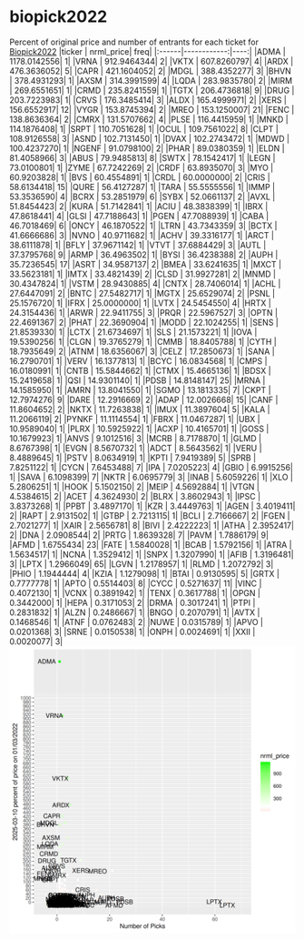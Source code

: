# biopick2022
Percent of original price and number of entrants for each ticket for [Biopick2022](https://twitter.com/hashtag/Biopick2022)
|ticker |   nrml_price| freq|
|:------|------------:|----:|
|ADMA   | 1178.0142556|    1|
|VRNA   |  912.9464344|    2|
|VKTX   |  607.8260797|    4|
|ARDX   |  476.3636052|    5|
|CAPR   |  421.1604052|    2|
|MDGL   |  388.4352277|    3|
|BHVN   |  378.4931293|    1|
|AXSM   |  314.3991599|    4|
|LQDA   |  283.9835780|    2|
|MIRM   |  269.6551651|    1|
|CRMD   |  235.8241559|    1|
|TGTX   |  206.4736818|    9|
|DRUG   |  203.7223983|    1|
|CRVS   |  176.3485414|    3|
|ALDX   |  165.4999971|    2|
|XERS   |  156.6552917|   12|
|VYGR   |  153.8745394|    2|
|MREO   |  153.1250007|   21|
|FENC   |  138.8636364|    2|
|CMRX   |  131.5707662|    4|
|PLSE   |  116.4415959|    1|
|MNKD   |  114.1876408|    1|
|SRPT   |  110.7051628|    1|
|OCUL   |  109.7561022|    8|
|CLPT   |  108.9126558|    3|
|ASND   |  102.7131450|    1|
|DVAX   |  102.2743472|    1|
|MDWD   |  100.4237270|    1|
|NGENF  |   91.0798100|    2|
|PHAR   |   89.0380359|    1|
|ELDN   |   81.4058966|    3|
|ABUS   |   79.9485813|    8|
|SWTX   |   78.1542417|    1|
|LEGN   |   73.0100801|    1|
|ZYME   |   67.7242269|    2|
|CRDF   |   63.8935070|    3|
|MYO    |   60.9203828|    1|
|BVS    |   60.4554891|    1|
|CRDL   |   60.0000000|    2|
|CRIS   |   58.6134418|   15|
|QURE   |   56.4127287|    1|
|TARA   |   55.5555556|    1|
|IMMP   |   53.3536590|    4|
|BCRX   |   53.2851979|    6|
|SYBX   |   52.0661137|    2|
|AVXL   |   51.8454423|    2|
|KURA   |   51.7142841|    1|
|ACIU   |   48.3838399|    1|
|IBRX   |   47.8618441|    4|
|GLSI   |   47.7188643|    1|
|PGEN   |   47.7088939|    1|
|CABA   |   46.7018469|    6|
|ONCY   |   46.1870522|    1|
|LTRN   |   43.7343359|    3|
|BCTX   |   41.6666686|    3|
|NVNO   |   40.9711682|    1|
|ACHV   |   39.3316177|    1|
|ARCT   |   38.6111878|    1|
|BFLY   |   37.9671142|    1|
|VTVT   |   37.6884429|    3|
|AUTL   |   37.3795768|    9|
|ARMP   |   36.4963502|    1|
|BYSI   |   36.4238388|    2|
|AUPH   |   35.7236545|   17|
|ASRT   |   34.9587137|    2|
|BMEA   |   33.6241635|    1|
|MXCT   |   33.5623181|    1|
|IMTX   |   33.4821439|    2|
|CLSD   |   31.9927281|    2|
|MNMD   |   30.4347824|    1|
|VSTM   |   28.9430885|    4|
|CNTX   |   28.7406014|    1|
|ACHL   |   27.6447091|    2|
|BNTC   |   27.5482717|    1|
|MGTX   |   25.6529074|    2|
|PSNL   |   25.1576720|    1|
|IFRX   |   25.0000000|    1|
|LVTX   |   24.5454550|    4|
|HRTX   |   24.3154436|    1|
|ARWR   |   22.9411755|    3|
|PRQR   |   22.5967527|    3|
|OPTN   |   22.4691367|    2|
|PHAT   |   22.3690904|    1|
|MODD   |   22.1024255|    1|
|SENS   |   21.8539330|    1|
|LCTX   |   21.6734697|    1|
|SLS    |   21.1573221|    1|
|IOVA   |   19.5390256|    1|
|CLGN   |   19.3765279|    1|
|CMMB   |   18.8405788|    1|
|CYTH   |   18.7935649|    2|
|ATNM   |   18.6356067|    3|
|CELZ   |   17.2850673|    1|
|SANA   |   16.2790701|    1|
|VERV   |   16.1377813|    1|
|BCYC   |   16.0834568|    1|
|CMPS   |   16.0180991|    1|
|CNTB   |   15.5844662|    1|
|CTMX   |   15.4665136|    1|
|BDSX   |   15.2419658|    1|
|QSI    |   14.9301140|    1|
|PDSB   |   14.8148147|   25|
|MRNA   |   14.1585950|    1|
|AMRN   |   13.8041550|    1|
|SGMO   |   13.1813335|    7|
|CKPT   |   12.7974276|    9|
|DARE   |   12.2916669|    2|
|ADAP   |   12.0026668|   15|
|CANF   |   11.8604652|    2|
|NKTX   |   11.7263838|    1|
|IMUX   |   11.3897604|    5|
|KALA   |   11.2066119|    2|
|PYNKF  |   11.1114554|    1|
|FBRX   |   11.0467287|    1|
|UBX    |   10.9589040|    1|
|PLRX   |   10.5925922|    1|
|ACXP   |   10.4165701|    1|
|GOSS   |   10.1679923|    1|
|ANVS   |    9.1012516|    3|
|MCRB   |    8.7178870|    1|
|GLMD   |    8.6767398|    1|
|EVGN   |    8.5670732|    1|
|ADCT   |    8.5643562|    1|
|VERU   |    8.4889645|    1|
|PSTV   |    8.0634919|    1|
|KPTI   |    7.9419389|    5|
|SPRB   |    7.8251122|    1|
|CYCN   |    7.6453488|    7|
|IPA    |    7.0205223|    4|
|GBIO   |    6.9915256|    1|
|SAVA   |    6.1098399|    7|
|NKTR   |    6.0695779|    3|
|INAB   |    5.6059226|    1|
|XLO    |    5.2806251|    1|
|HOOK   |    5.1502150|    2|
|MEIP   |    4.5692884|    1|
|VTGN   |    4.5384615|    2|
|ACET   |    4.3624930|    2|
|BLRX   |    3.8602943|    1|
|IPSC   |    3.8373268|    1|
|PPBT   |    3.4897170|    1|
|KZR    |    3.4449763|    1|
|AGEN   |    3.4019411|    2|
|RAPT   |    2.9131502|    1|
|GTBP   |    2.7213115|    1|
|BCLI   |    2.7166667|    2|
|FGEN   |    2.7021277|    1|
|XAIR   |    2.5656781|    8|
|BIVI   |    2.4222223|    1|
|ATHA   |    2.3952417|    2|
|DNA    |    2.0908544|    2|
|PRTG   |    1.8639328|    7|
|PAVM   |    1.7886179|    9|
|AFMD   |    1.6755434|   23|
|FATE   |    1.5840028|    1|
|BCAB   |    1.5792156|    1|
|ATRA   |    1.5634517|    1|
|NCNA   |    1.3529412|    1|
|SNPX   |    1.3207990|    1|
|AFIB   |    1.3196481|    3|
|LPTX   |    1.2966049|   65|
|LGVN   |    1.2178957|    1|
|RLMD   |    1.2072792|    3|
|PHIO   |    1.1944444|    4|
|KZIA   |    1.1279098|    1|
|BTAI   |    0.9130595|    5|
|GRTX   |    0.7777778|    1|
|APTO   |    0.5514403|    8|
|CYCC   |    0.5271637|   11|
|VINC   |    0.4072130|    1|
|VCNX   |    0.3891942|    1|
|TENX   |    0.3617788|    1|
|OPGN   |    0.3442000|    1|
|HEPA   |    0.3171053|    2|
|DRMA   |    0.3017241|    1|
|PTPI   |    0.2831832|    1|
|ALZN   |    0.2486667|    1|
|BNGO   |    0.2070791|    1|
|AVTX   |    0.1468546|    1|
|ATNF   |    0.0762483|    2|
|NUWE   |    0.0315789|    1|
|APVO   |    0.0201368|    3|
|SRNE   |    0.0150538|    1|
|ONPH   |    0.0024691|    1|
|XXII   |    0.0020077|    3|
![retvspicks](biopicks.png?raw=true)
